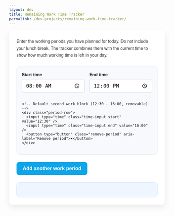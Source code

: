 ```yaml
---
layout: dev
title: Remaining Work Time Tracker
permalink: /dev-projects/remaining-work-time-tracker/
---
```


<div class="workday-tracker">
  <p>
    Enter the working periods you have planned for today. Do not include your lunch break.
    The tracker combines them with the current time to show how much working time is left in your day.
  </p>

  <div id="workday-periods" class="workday-periods" aria-live="polite">
    <!-- Default first work block (8:00 - 12:00, cannot be removed) -->
    <div class="period-row">
      <label>
        Start time
        <input type="time" class="time-input start" value="08:00" />
      </label>
      <label>
        End time
        <input type="time" class="time-input end" value="12:00" />
      </label>
    </div>

    <!-- Default second work block (12:30 - 16:00, removable) -->
    <div class="period-row">
      <input type="time" class="time-input start" value="12:30" />
      <input type="time" class="time-input end" value="16:00" />
      <button type="button" class="remove-period" aria-label="Remove period">✖</button>
    </div>
  </div>

  <button type="button" class="add-period" id="add-period">Add another work period</button>

  <div class="workday-summary">
    <p id="current-time" class="current-time"></p>
    <p id="remaining-time" class="remaining-time"></p>
  </div>
</div>

<style>
.workday-tracker {
  max-width: 720px;
  margin: 0 auto;
  padding: 1.5rem;
  background: #ffffff;
  border-radius: 12px;
  box-shadow: 0 8px 20px rgba(0, 0, 0, 0.08);
  font-family: "Helvetica Neue", Arial, sans-serif;
}

.workday-tracker p {
  margin-top: 0;
  color: #333;
  line-height: 1.6;
}

.workday-periods {
  background: #f7f9fc;
  border-radius: 10px;
  border: 1px solid #e3e8f0;
  padding: 1rem;
  margin: 1.5rem 0;
  display: flex;
  flex-direction: column;
  gap: 1rem;
}

.period-row {
  display: grid;
  grid-template-columns: 1fr 1fr auto;
  gap: 1rem;
  align-items: end;
}

.period-row:first-child {
  grid-template-columns: 1fr 1fr; /* No remove button */
}

.period-row label {
  display: flex;
  flex-direction: column;
  font-weight: 600;
  color: #1f2933;
}

.time-input {
  margin-top: 0.35rem;
  padding: 0.6rem 0.75rem;
  font-size: 1rem;
  border-radius: 6px;
  border: 1px solid #cbd5e1;
  background-color: #fff;
  transition: border-color 0.2s ease, box-shadow 0.2s ease;
}

.time-input:focus {
  outline: none;
  border-color: #0ea5e9;
  box-shadow: 0 0 0 3px rgba(14, 165, 233, 0.25);
}

.add-period {
  background-color: #0ea5e9;
  color: #fff;
  border: none;
  padding: 0.75rem 1.25rem;
  border-radius: 8px;
  font-size: 1rem;
  font-weight: 600;
  cursor: pointer;
  transition: background-color 0.2s ease, transform 0.2s ease;
}

.add-period:hover {
  background-color: #0284c7;
  transform: translateY(-1px);
}

.remove-period {
  background: #ef4444;
  color: #fff;
  border: none;
  border-radius: 6px;
  font-size: 1rem;
  padding: 0.4rem 0.7rem;
  cursor: pointer;
  transition: background-color 0.2s ease;
}

.remove-period:hover {
  background: #dc2626;
}

.workday-summary {
  margin-top: 1.5rem;
  background: #eff6ff;
  padding: 1rem 1.25rem;
  border-radius: 10px;
  border: 1px solid #bfdbfe;
}

.remaining-time {
  font-size: 1.35rem;
  font-weight: 700;
  color: #1d4ed8;
  margin-bottom: 0.25rem;
}

.current-time {
  font-weight: 600;
  color: #1f2937;
}

@media (max-width: 600px) {
  .workday-tracker {
    padding: 1rem;
  }

  .add-period {
    width: 100%;
  }
}
</style>

<script>
(function () {
  const periodsContainer = document.getElementById("workday-periods");
  const addButton = document.getElementById("add-period");
  const currentTimeEl = document.getElementById("current-time");
  const remainingEl = document.getElementById("remaining-time");

  // Create a new removable period (no headers)
  function createPeriodRow(startValue = "", endValue = "") {
    const row = document.createElement("div");
    row.className = "period-row";
    row.innerHTML = `
      <input type="time" class="time-input start" value="${startValue}" />
      <input type="time" class="time-input end" value="${endValue}" />
      <button type="button" class="remove-period" aria-label="Remove period">✖</button>
    `;
    row.querySelector(".remove-period").addEventListener("click", () => {
      row.remove();
      updateRemainingTime();
    });
    return row;
  }

  function parseTime(input) {
    if (!input || !input.value) return null;
    const [hours, minutes] = input.value.split(":").map(Number);
    if (Number.isNaN(hours) || Number.isNaN(minutes)) return null;
    return hours * 60 + minutes;
  }

  function minutesToDuration(totalMinutes) {
    const hours = Math.floor(totalMinutes / 60);
    const minutes = totalMinutes % 60;
    const hText = hours === 1 ? "1 hour" : `${hours} hours`;
    const mText = minutes === 1 ? "1 minute" : `${minutes} minutes`;
    if (hours === 0) return mText;
    if (minutes === 0) return hText;
    return `${hText} and ${mText}`;
  }

  function updateCurrentTime(now) {
    const formatted = now.toLocaleTimeString([], {
      hour: "2-digit",
      minute: "2-digit",
      hour12: true
    });
    currentTimeEl.textContent = `Current time: ${formatted}`;
  }

  function updateRemainingTime() {
    const now = new Date();
    const nowMinutes = now.getHours() * 60 + now.getMinutes();
    updateCurrentTime(now);

    const rows = Array.from(periodsContainer.querySelectorAll(".period-row"));
    let upcomingMinutes = 0;

    rows.forEach((row) => {
      const start = parseTime(row.querySelector(".start"));
      const end = parseTime(row.querySelector(".end"));
      if (start === null || end === null) return;
      if (end === start) return;

      let minutesRemaining = 0;
      if (end > start) {
        if (nowMinutes <= start) minutesRemaining = end - start;
        else if (nowMinutes < end) minutesRemaining = end - nowMinutes;
      }
      if (minutesRemaining > 0) upcomingMinutes += minutesRemaining;
    });

    if (upcomingMinutes <= 0) {
      remainingEl.textContent = "Your workday is complete. Great job!";
      return;
    }

    remainingEl.textContent = `Time remaining today: ${minutesToDuration(upcomingMinutes)}`;
  }

 const defaultRemoveButton = periodsContainer.querySelector(".period-row:nth-child(2) .remove-period");
  if (defaultRemoveButton) {
    defaultRemoveButton.addEventListener("click", () => {
      defaultRemoveButton.closest(".period-row").remove();
      updateRemainingTime();
    });
  }

  periodsContainer.addEventListener("input", updateRemainingTime);

  addButton.addEventListener("click", () => {
    const newRow = createPeriodRow();
    periodsContainer.appendChild(newRow);
    updateRemainingTime();
  });

  updateRemainingTime();
  setInterval(updateRemainingTime, 60000);
})();
</script>

